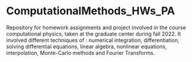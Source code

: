 # ComputationalMethods_HWs_PA

Repository for homework assignments and project involved in the course computational physics, taken at the graduate center during fall 2022. 
It involved different techniques of : numerical integration, differentiation, solving differential equations, linear algebra, nonlinear equations,
interpolation, Monte-Carlo methods and Fourier Transforms.

